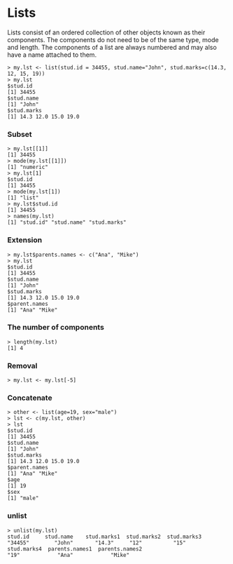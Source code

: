 # Lists

Lists consist of an ordered collection of other objects known as their components. The components do not need to be of the same type, mode and length. The components of a list are always numbered and may also have a name attached to them.

	> my.lst <- list(stud.id = 34455, stud.name="John", stud.marks=c(14.3, 12, 15, 19))
	> my.lst
	$stud.id
	[1] 34455
	$stud.name
	[1] "John"
	$stud.marks
	[1] 14.3 12.0 15.0 19.0

### Subset

	> my.lst[[1]]
	[1] 34455
	> mode(my.lst[[1]])
	[1] "numeric"
	> my.lst[1]
	$stud.id
	[1] 34455
	> mode(my.lst[1])
	[1] "list"
	> my.lst$stud.id
	[1] 34455
	> names(my.lst)
	[1] "stud.id" "stud.name" "stud.marks"

### Extension

	> my.lst$parents.names <- c("Ana", "Mike")
	> my.lst
	$stud.id
	[1] 34455
	$stud.name
	[1] "John"
	$stud.marks
	[1] 14.3 12.0 15.0 19.0
	$parent.names
	[1] "Ana" "Mike"

### The number of components

	> length(my.lst)
	[1] 4

### Removal

	> my.lst <- my.lst[-5]

### Concatenate

	> other <- list(age=19, sex="male")
	> lst <- c(my.lst, other)
	> lst
	$stud.id
	[1] 34455
	$stud.name
	[1] "John"
	$stud.marks
	[1] 14.3 12.0 15.0 19.0
	$parent.names
	[1] "Ana" "Mike"
	$age
	[1] 19
	$sex
	[1] "male"

### unlist

	> unlist(my.lst)
	stud.id     stud.name    stud.marks1  stud.marks2  stud.marks3
	"34455"        "John"       "14.3"     "12"          "15"
	stud.marks4  parents.names1  parents.names2
	"19"            "Ana"            "Mike"

